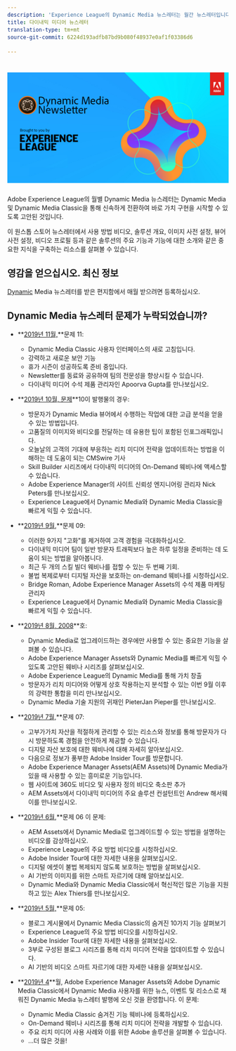```yaml
---
description: 'Experience League의 Dynamic Media 뉴스레터는 월간 뉴스레터입니다. Dynamic Media와 Dynamic Media Classic을 통해 작업 속도를 높일 수 있도록 고안된 플러그인입니다. 비디오 방법, 솔루션 개요, 이미지 사전 설정, 뷰어 사전 설정, 비디오 프로필 등과 같은 일부 주요 기능과 기능에 대한 도입 등 유용한 지식 작성 리소스가 이 원 스톱 스토어 뉴스레터에서 제공됩니다. '
title: 다이내믹 미디어 뉴스레터
translation-type: tm+mt
source-git-commit: 6224d193adfb87bd9b080f48937e0af1f03386d6

---
```



# ![Dynamic Media 뉴스레터 로고](/help/assets/dynamic-media/assets/dynamic-media-newsletter-logo.png)

Adobe Experience League의 월별 Dynamic Media 뉴스레터는 Dynamic Media 및 Dynamic Media Classic을 통해 신속하게 전환하여 바로 가치 구현을 시작할 수 있도록 고안된 것입니다.

이 원스톱 스토어 뉴스레터에서 사용 방법 비디오, 솔루션 개요, 이미지 사전 설정, 뷰어 사전 설정, 비디오 프로필 등과 같은 솔루션의 주요 기능과 기능에 대한 소개와 같은 중요한 지식을 구축하는 리소스를 살펴볼 수 있습니다.

## 영감을 얻으십시오. 최신 정보

[Dynamic](https://www.adobe.com/subscription/dynamic-media-newsletter.html) Media 뉴스레터를 받은 편지함에서 매월 받으려면 등록하십시오.

## Dynamic Media 뉴스레터 문제가 누락되었습니까?

* **[2019년 11월,](https://expleague.azureedge.net/assets/dynamic-media/Dynamic_Media_Newsletter_11_2019_Nov.html)**문제 11:

   * Dynamic Media Classic 사용자 인터페이스의 새로 고침입니다.
   * 강력하고 새로운 보안 기능
   * 휴가 시즌이 성공하도록 준비 중입니다.
   * Newsletter를 동료와 공유하여 팀의 전문성을 향상시킬 수 있습니다.
   * 다이내믹 미디어 수석 제품 관리자인 Apoorva Gupta를 만나보십시오.

* **[2019년 10월, 문제](https://expleague.azureedge.net/assets/dynamic-media/Dynamic_Media_Newsletter_10_2019_Oct.html)**10이 발행물의 경우:

   * 방문자가 Dynamic Media 뷰어에서 수행하는 작업에 대한 고급 분석을 얻을 수 있는 방법입니다.
   * 고품질의 이미지와 비디오를 전달하는 데 유용한 팁이 포함된 인포그래픽입니다.
   * 오늘날의 고객의 기대에 부응하는 리치 미디어 전략을 업데이트하는 방법을 이해하는 데 도움이 되는 CMSwire 기사
   * Skill Builder 시리즈에서 다이내믹 미디어의 On-Demand 웨비나에 액세스할 수 있습니다.
   * Adobe Experience Manager의 사이트 신뢰성 엔지니어링 관리자 Nick Peters를 만나보십시오.
   * Experience League에서 Dynamic Media와 Dynamic Media Classic을 빠르게 익힐 수 있습니다.

* **[2019년 9월,](https://expleague.azureedge.net/assets/dynamic-media/Dynamic_Media_Newsletter_09_2019_Sept.html)**문제 09:

   * 이러한 9가지 &quot;고화&quot;를 제거하여 고객 경험을 극대화하십시오.
   * 다이내믹 미디어 팀이 일반 방문자 트래픽보다 높은 하루 일정을 준비하는 데 도움이 되는 방법을 알아봅니다.
   * 최근 두 개의 스킬 빌더 웨비나를 접할 수 있는 두 번째 기회.
   * 불법 복제로부터 디지털 자산을 보호하는 on-demand 웨비나를 시청하십시오.
   * Bridge Roman, Adobe Experience Manager Assets의 수석 제품 마케팅 관리자
   * Experience League에서 Dynamic Media와 Dynamic Media Classic을 빠르게 익힐 수 있습니다.


* **[2019년 8월, 2008](https://expleague.azureedge.net/assets/dynamic-media/Dynamic_Media_Newsletter_08_2019_Aug.html)**호:

   * Dynamic Media로 업그레이드하는 경우에만 사용할 수 있는 중요한 기능을 살펴볼 수 있습니다.
   * Adobe Experience Manager Assets와 Dynamic Media를 빠르게 익힐 수 있도록 고안된 웨비나 시리즈를 살펴보십시오.
   * Adobe Experience League의 Dynamic Media를 통해 가치 창출
   * 방문자가 리치 미디어와 어떻게 상호 작용하는지 분석할 수 있는 이번 9월 이후의 강력한 통합을 미리 만나보십시오.
   * Dynamic Media 기술 지원의 귀재인 PieterJan Pieper를 만나보십시오.


* **[2019년 7월,](https://expleague.azureedge.net/assets/dynamic-media/Dynamic_Media_Newsletter_07_2019_July.html)**문제 07:

   * 고부가가치 자산을 적절하게 관리할 수 있는 리소스와 정보를 통해 방문자가 다시 방문하도록 경험을 안전하게 제공할 수 있습니다.
   * 디지털 자산 보호에 대한 웨비나에 대해 자세히 알아보십시오.
   * 다음으로 정보가 풍부한 Adobe Insider Tour를 방문합니다.
   * Adobe Experience Manager Assets(AEM Assets)에 Dynamic Media가 있을 때 사용할 수 있는 흥미로운 기능입니다.
   * 웹 사이트에 360도 비디오 및 사용자 정의 비디오 축소판 추가
   * AEM Assets에서 다이내믹 미디어의 주요 솔루션 컨설턴트인 Andrew 해서웨이를 만나보십시오.

* **[2019년 6월,](https://expleague.azureedge.net/assets/dynamic-media/Dynamic_Media_Newsletter_06_2019_June.html)**문제 06 이 문제:

   * AEM Assets에서 Dynamic Media로 업그레이드할 수 있는 방법을 설명하는 비디오를 감상하십시오.
   * Experience League의 주요 방법 비디오를 시청하십시오.
   * Adobe Insider Tour에 대한 자세한 내용을 살펴보십시오.
   * 디지털 에셋이 불법 복제되지 않도록 보호하는 방법을 살펴보십시오.
   * AI 기반의 이미지를 위한 스마트 자르기에 대해 알아보십시오.
   * Dynamic Media와 Dynamic Media Classic에서 혁신적인 많은 기능을 지원하고 있는 Alex Thiers를 만나보십시오.

* **[2019년 5월,](https://expleague.azureedge.net/assets/dynamic-media/Dynamic_Media_Newsletter_05_2019_May.html)**문제 05:

   * 블로그 게시물에서 Dynamic Media Classic의 숨겨진 10가지 기능 살펴보기
   * Experience League의 주요 방법 비디오를 시청하십시오.
   * Adobe Insider Tour에 대한 자세한 내용을 살펴보십시오.
   * 3부로 구성된 블로그 시리즈를 통해 리치 미디어 전략을 업데이트할 수 있습니다.
   * AI 기반의 비디오 스마트 자르기에 대한 자세한 내용을 살펴보십시오.

* **[2019년 4](https://expleague.azureedge.net/assets/dynamic-media/Dynamic_Media_Newsletter_04_2019_April.html)**월, Adobe Experience Manager Assets와 Adobe Dynamic Media Classic에서 Dynamic Media 사용자를 위한 뉴스, 이벤트 및 리소스로 채워진 Dynamic Media 뉴스레터 발행에 오신 것을 환영합니다. 이 문제:
   * Dynamic Media Classic 숨겨진 기능 웨비나에 등록하십시오.
   * On-Demand 웨비나 시리즈를 통해 리치 미디어 전략을 개발할 수 있습니다.
   * 주요 리치 미디어 사용 사례와 이를 위한 Adobe 솔루션을 살펴볼 수 있습니다.
   * ...더 많은 것을!